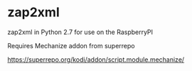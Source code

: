 # zap2xml
zap2xml in Python 2.7 for use on the RaspberryPI

Requires Mechanize addon from superrepo

https://superrepo.org/kodi/addon/script.module.mechanize/

